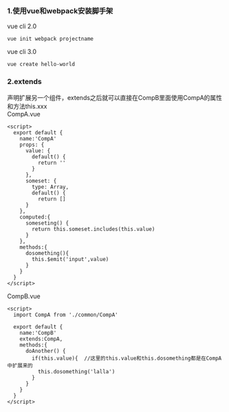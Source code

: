 ### 1.使用vue和webpack安装脚手架
vue cli 2.0 
```
vue init webpack projectname
```
vue cli 3.0
```
vue create hello-world
```

### 2.extends
声明扩展另一个组件，extends之后就可以直接在CompB里面使用CompA的属性和方法this.xxx  
CompA.vue
```vue
<script>
  export default {
    name:'CompA'
    props: {
      value: {
        default() {
          return ''
        }
      },
      someset: {
        type: Array,
        default() {
          return []
      }
    },
    computed:{
      someseting() {
        return this.someset.includes(this.value)
      }
    },
    methods:{
      dosomething(){
        this.$emit('input',value)
      }
    }
  }
</script>
```

CompB.vue
```vue
<script>
  import CompA from './common/CompA'
  
  export default {
    name:'CompB'
    extends:CompA,
    methods:{
      doAnother() {
        if(this.value){  //这里的this.value和this.dosomething都是在CompA中扩展来的
          this.dosomething('lalla')
        }
      }
    }
  }
</script>
```
